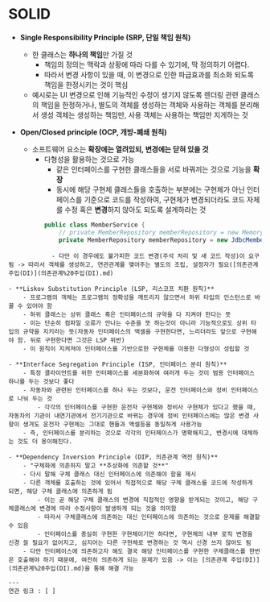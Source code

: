 # SOLID

- **Single Responsibility Principle (SRP, 단일 책임 원칙)**
	- 한 클래스는 **하나의 책임**만 가질 것
		- 책임의 정의는 맥락과 상황에 따라 다를 수 있기에, 딱 정의하기 어렵다.
		- 따라서 변경 사항이 있을 때, 이 변경으로 인한 파급효과를 최소화 되도록 책임을 한정시키는 것이 핵심
	- 예시로는 UI 변경으로 인해 기능적인 수정이 생기지 않도록 렌더링 관련 클래스의 책임을 한정하거나, 별도의 객체를 생성하는 객체와 사용하는 객체를 분리해서 생성 객체는 생성하는 책임만, 사용 객체는 사용하는 책임만 지게하는 것

- **Open/Closed principle (OCP, 개방-폐쇄 원칙)**
	- 소프트웨어 요소는 **확장에는 열려있되, 변경에는 닫혀 있을 것**
		- 다형성을 활용하는 것으로 가능
			- 같은 인터페이스를 구현한 클래스들을 서로 바꿔끼는 것으로 기능을 **확장**
			- 동시에 해당 구현체 클래스들을 호출하는 부분에는 구현체가 아닌 인터페이스를 기준으로 코드를 작성하여, 구현체가 변경되더라도 코드 자체를 수정 혹은 **변경**하지 않아도 되도록 설계하라는 것
			```JAVA
			public class MemberService { 
				// private MemberRepository memberRepository = new MemoryMemberRepository(); // 기존 레포지토리
				private MemberRepository memberRepository = new JdbcMemberRepository(); // 새 레포지토리로 변경 }
```
			- 다만 이 경우에도 불가피한 코드 변경(주석 처리 및 새 코드 작성)이 요구됨 -> 따라서 객체를 생성하고, 연관관계를 맺어주는 별도의 조립, 설정자가 필요([의존관계 주입(DI)](의존관계%20주입(DI).md) 

- **Liskov Substitution Principle (LSP, 리스코프 치환 원칙)**
	- 프로그램의 객체는 프로그램의 정확성을 깨트리지 않으면서 하위 타입의 인스턴스로 바꿀 수 있어야 함
	- 하위 클래스는 상위 클래스 혹은 인터페이스의 규약을 다 지켜야 한다는 뜻
	- 이는 단순히 컴파일 오류가 안나는 수준을 뜻 하는것이 아니라 기능적으로도 상위 타입의 규약을 지키라는 뜻(자동차 인터페이스의 액셀을 구현한다면, 느리더라도 앞으로 구현해야 함. 뒤로 구현한다면 그것은 LSP 위반)
	- 이 원칙이 지켜져야 인터페이스를 기반으로한 구현체를 이용한 다형성이 성립할 것

- **Interface Segregation Principle (ISP, 인터페이스 분리 원칙)**
	- 특정 클라이언트를 위한 인터페이스를 세분화하여 여러개 두는 것이 범용 인터페이스 하나를 두는 것보다 좋다
	- 자동차와 관련된 인터페이스를 하나 두는 것보다, 운전 인터페이스와 정비 인터페이스로 나눠 두는 것
		- 각각의 인터페이스를 구현한 운전자 구현체와 정비사 구현체가 있다고 했을 때, 자동차의 기관이 내연기관에서 전기기관으로 바뀌는 경우에 정비 인터페이스에는 많은 변경 사항이 생겨도 운전자 구현체는 그대로 핸들과 액셀등을 동일하게 사용가능
	- 즉, 인터페이스를 분리하는 것으로 각각의 인터페이스가 명확해지고, 변경시에 대체하는 것도 더 용이해진다.

- **Dependency Inversion Principle (DIP, 의존관계 역전 원칙)**
	- "구체화에 의존하지 말고 **추상화에 의존할 것**"
	- 다시 말해 구체 클래스 대신 인터페이스에 의존해야 함을 제시
	- 다른 객체를 호출하는 것에 있어서 직접적으로 해당 구체 클래스를 코드에 작성하게 되면, 해당 구체 클래스에 의존하게 됨
		- 이는 곧 해당 구체 클래스의 변경에 직접적인 영향을 받게되는 것이고, 해당 구체클래스에 변경에 따라 수정사항이 발생하게 되는 것을 의미함
		- 따라서 구체클래스에 의존하는 대신 인터페이스에 의존하는 것으로 문제를 해결할 수 있음
		- 인터페이스를 충실히 구현한 구현체이기만 하다면, 구현체의 내부 로직 변경을 신경 쓸 필요가 없어지고, 심지어는 다른 구현체로 변경하는 것 역시 신경 쓰지 않아도 됨
	- 다만 인터페이스에 의존하고자 해도 결국 해당 인터페이스를 구현한 구체클래스를 한번은 호출해야 하기 때문에, 여전히 의존하게 되는 문제가 있음 -> 이는 [의존관계 주입(DI)](의존관계%20주입(DI).md)을 통해 해결 가능

---
연관 링크 : [ ]
